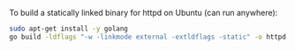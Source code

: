 To build a statically linked binary for httpd on Ubuntu (can run anywhere):

```sh
sudo apt-get install -y golang
go build -ldflags "-w -linkmode external -extldflags -static" -o httpd.bin httpd.go
```
